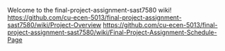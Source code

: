Welcome to the final-project-assignment-sast7580 wiki!
https://github.com/cu-ecen-5013/final-project-assignment-sast7580/wiki/Project-Overview
https://github.com/cu-ecen-5013/final-project-assignment-sast7580/wiki/Final-Project-Assignment-Schedule-Page
